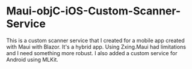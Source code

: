 # Maui-objC-iOS-Custom-Scanner-Service
This is a custom scanner service that I created for a mobile app created with Maui with Blazor. It's a hybrid app. Using Zxing.Maui had limitations and I need something more robust. I also added a custom service for Android using MLKit.

